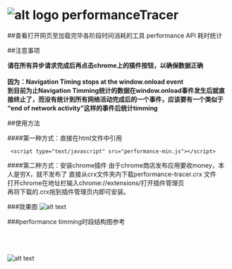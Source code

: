 ![alt logo](chrome-extension/icon128.png "Title")
performanceTracer
=================
##查看打开网页至加载完毕各阶段时间消耗的工具
performance API 耗时统计

##注意事项

__请在所有异步请求完成后再点击chrome上的插件按钮，以确保数据正确__
<br/><br/>
__因为：Navigation Timing stops at the window.onload event<br/>
到目前为止Navigation Timming统计的数据在window.onload事件发生后就直接终止了，而没有统计到所有网络活动完成后的一个事件，应该要有一个类似于 “end of network activity”这样的事件后统计timming__

##使用方法

####第一种方式：直接在html文件中引用
```
 <script type="text/javascript" src="performance-min.js"></script>
```

####第二种方式：安装chrome插件
由于chrome商店发布应用要收money，本人是穷X，就不发布了
直接从crx文件夹内下载performance-tracer.crx 文件<br/>
打开chrome在地址栏输入chrome://extensions/打开插件管理页<br/>
再将下载的.crx拖到插件管理页内即可安装。<br/>

###效果图
![alt text](screenshot.png "Title")

###performance timming时段结构图参考
<br /><br /><br /><br />

![alt text](timing-overview.png "Title")


